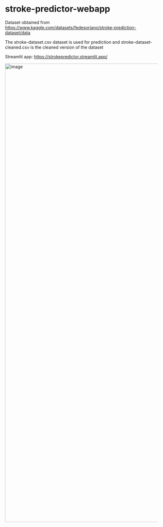 # stroke-predictor-webapp

Dataset obtained from https://www.kaggle.com/datasets/fedesoriano/stroke-prediction-dataset/data

The stroke-dataset.csv dataset is used for prediction and stroke-dataset-cleaned.csv is the cleaned version of the dataset

Streamlit app: https://strokepredictor.streamlit.app/

<img width="1512" alt="image" src="https://github.com/kunaltibe/stroke-predictor-webapp/assets/62512570/e0a36ea4-7540-41fb-b96f-ebc8bbeb4314">

